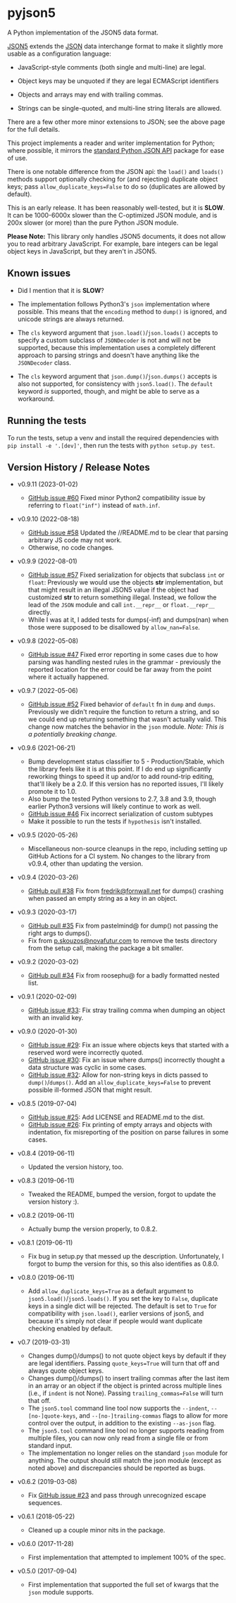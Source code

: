 # pyjson5

A Python implementation of the JSON5 data format.

[JSON5](https://json5.org) extends the
[JSON](http://www.json.org) data interchange format to make it
slightly more usable as a configuration language:

* JavaScript-style comments (both single and multi-line) are legal.

* Object keys may be unquoted if they are legal ECMAScript identifiers

* Objects and arrays may end with trailing commas.

* Strings can be single-quoted, and multi-line string literals are allowed.

There are a few other more minor extensions to JSON; see the above page for
the full details.

This project implements a reader and writer implementation for Python;
where possible, it mirrors the
[standard Python JSON API](https://docs.python.org/library/json.html)
package for ease of use.

There is one notable difference from the JSON api: the `load()` and
`loads()` methods support optionally checking for (and rejecting) duplicate
object keys; pass `allow_duplicate_keys=False` to do so (duplicates are
allowed by default).

This is an early release. It has been reasonably well-tested, but it is
**SLOW**. It can be 1000-6000x slower than the C-optimized JSON module,
and is 200x slower (or more) than the pure Python JSON module.

**Please Note:** This library only handles JSON5 documents, it does not
allow you to read arbitrary JavaScript. For example, bare integers can
be legal object keys in JavaScript, but they aren't in JSON5.

## Known issues

* Did I mention that it is **SLOW**?

* The implementation follows Python3's `json` implementation where
  possible. This means that the `encoding` method to `dump()` is
  ignored, and unicode strings are always returned.

* The `cls` keyword argument that `json.load()`/`json.loads()` accepts
  to specify a custom subclass of ``JSONDecoder`` is not and will not be
  supported, because this implementation uses a completely different
  approach to parsing strings and doesn't have anything like the
  `JSONDecoder` class.

* The `cls` keyword argument that `json.dump()`/`json.dumps()` accepts
  is also not supported, for consistency with `json5.load()`. The `default`
  keyword *is* supported, though, and might be able to serve as a
  workaround.

## Running the tests
To run the tests, setup a venv and install the required dependencies with
`pip install -e '.[dev]'`, then run the tests with `python setup.py test`.


## Version History / Release Notes

* v0.9.11 (2023-01-02)
    * [GitHub issue #60](https://github.com/dpranke/pyjson5/issues/60)
      Fixed minor Python2 compatibility issue by referring to
      `float("inf")` instead of `math.inf`.
* v0.9.10 (2022-08-18)
    * [GitHub issue #58](https://github.com/dpranke/pyjson5/issues/58)
      Updated the //README.md to be clear that parsing arbitrary JS
      code may not work.
    * Otherwise, no code changes.
* v0.9.9 (2022-08-01)
    * [GitHub issue #57](https://github.com/dpranke/pyjson5/issues/57)
      Fixed serialization for objects that subclass `int` or `float`:
      Previously we would use the objects __str__ implementation, but
      that might result in an illegal JSON5 value if the object had
      customized __str__ to return something illegal. Instead,
      we follow the lead of the `JSON` module and call `int.__repr__`
      or `float.__repr__` directly.
    * While I was at it, I added tests for dumps(-inf) and dumps(nan)
      when those were supposed to be disallowed by `allow_nan=False`.
* v0.9.8 (2022-05-08)
    * [GitHub issue #47](https://github.com/dpranke/pyjson5/issues/47)
      Fixed error reporting in some cases due to how parsing was handling
      nested rules in the grammar - previously the reported location for
      the error could be far away from the point where it actually happened.

* v0.9.7 (2022-05-06)
    * [GitHub issue #52](https://github.com/dpranke/pyjson5/issues/52)
      Fixed behavior of `default` fn in `dump` and `dumps`. Previously
      we didn't require the function to return a string, and so we could
      end up returning something that wasn't actually valid. This change
      now matches the behavior in the `json` module. *Note: This is a
      potentially breaking change.*
* v0.9.6 (2021-06-21)
    * Bump development status classifier to 5 - Production/Stable, which
      the library feels like it is at this point. If I do end up significantly
      reworking things to speed it up and/or to add round-trip editing,
      that'll likely be a 2.0. If this version has no reported issues,
      I'll likely promote it to 1.0.
    * Also bump the tested Python versions to 2.7, 3.8 and 3.9, though
      earlier Python3 versions will likely continue to work as well.
    * [GitHub issue #46](https://github.com/dpranke/pyjson5/issues/36)
      Fix incorrect serialization of custom subtypes
    * Make it possible to run the tests if `hypothesis` isn't installed.

* v0.9.5 (2020-05-26)
    * Miscellaneous non-source cleanups in the repo, including setting
      up GitHub Actions for a CI system. No changes to the library from
      v0.9.4, other than updating the version.

* v0.9.4 (2020-03-26)
    * [GitHub pull #38](https://github.com/dpranke/pyjson5/pull/38)
      Fix from fredrik@fornwall.net for dumps() crashing when passed
      an empty string as a key in an object.

* v0.9.3 (2020-03-17)
    * [GitHub pull #35](https://github.com/dpranke/pyjson5/pull/35)
      Fix from pastelmind@ for dump() not passing the right args to dumps().
    * Fix from p.skouzos@novafutur.com to remove the tests directory from
      the setup call, making the package a bit smaller.

* v0.9.2 (2020-03-02)
    * [GitHub pull #34](https://github.com/dpranke/pyjson5/pull/34)
      Fix from roosephu@ for a badly formatted nested list.

* v0.9.1 (2020-02-09)
    * [GitHub issue #33](https://github.com/dpranke/pyjson5/issues/33):
       Fix stray trailing comma when dumping an object with an invalid key.

* v0.9.0 (2020-01-30)
    * [GitHub issue #29](https://github.com/dpranke/pyjson5/issues/29):
       Fix an issue where objects keys that started with a reserved
       word were incorrectly quoted.
    * [GitHub issue #30](https://github.com/dpranke/pyjson5/issues/30):
       Fix an issue where dumps() incorrectly thought a data structure
       was cyclic in some cases.
    * [GitHub issue #32](https://github.com/dpranke/pyjson5/issues/32):
       Allow for non-string keys in dicts passed to ``dump()``/``dumps()``.
       Add an ``allow_duplicate_keys=False`` to prevent possible
       ill-formed JSON that might result.

* v0.8.5 (2019-07-04)
    * [GitHub issue #25](https://github.com/dpranke/pyjson5/issues/25):
      Add LICENSE and README.md to the dist.
    * [GitHub issue #26](https://github.com/dpranke/pyjson5/issues/26):
      Fix printing of empty arrays and objects with indentation, fix
      misreporting of the position on parse failures in some cases.

* v0.8.4 (2019-06-11)
    * Updated the version history, too.

* v0.8.3 (2019-06-11)
    * Tweaked the README, bumped the version, forgot to update the version
      history :).

* v0.8.2 (2019-06-11)
    * Actually bump the version properly, to 0.8.2.

* v0.8.1 (2019-06-11)
    * Fix bug in setup.py that messed up the description. Unfortunately,
      I forgot to bump the version for this, so this also identifies as 0.8.0.

* v0.8.0 (2019-06-11)
    * Add `allow_duplicate_keys=True` as a default argument to
      `json5.load()`/`json5.loads()`. If you set the key to `False`, duplicate
      keys in a single dict will be rejected. The default is set to `True`
      for compatibility with `json.load()`, earlier versions of json5, and
      because it's simply not clear if people would want duplicate checking
      enabled by default.

* v0.7 (2019-03-31)
    * Changes dump()/dumps() to not quote object keys by default if they are
      legal identifiers. Passing `quote_keys=True` will turn that off
      and always quote object keys.
    * Changes dump()/dumps() to insert trailing commas after the last item
      in an array or an object if the object is printed across multiple lines
      (i.e., if `indent` is not None). Passing `trailing_commas=False` will
      turn that off.
    * The `json5.tool` command line tool now supports the `--indent`,
      `--[no-]quote-keys`, and `--[no-]trailing-commas` flags to allow
      for more control over the output, in addition to the existing
      `--as-json` flag.
    * The `json5.tool` command line tool no longer supports reading from
      multiple files, you can now only read from a single file or
      from standard input.
    * The implementation no longer relies on the standard `json` module
      for anything. The output should still match the json module (except
      as noted above) and discrepancies should be reported as bugs.

* v0.6.2 (2019-03-08)
    * Fix [GitHub issue #23](https://github.com/dpranke/pyjson5/issues/23) and
      pass through unrecognized escape sequences.

* v0.6.1 (2018-05-22)
    * Cleaned up a couple minor nits in the package.

* v0.6.0 (2017-11-28)
    * First implementation that attempted to implement 100% of the spec.

* v0.5.0 (2017-09-04)
    * First implementation that supported the full set of kwargs that
      the `json` module supports.
